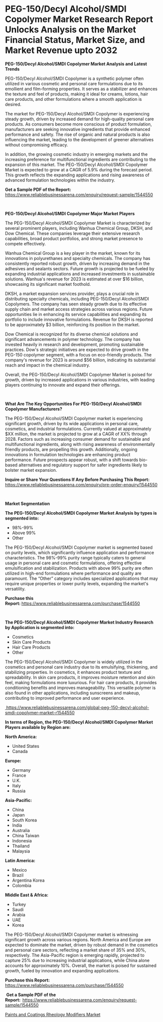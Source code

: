 <p><h1>PEG-150/Decyl Alcohol/SMDI Copolymer Market Research Report Unlocks Analysis on the Market Financial Status, Market Size, and Market Revenue upto 2032</h1></p><p><strong>PEG-150/Decyl Alcohol/SMDI Copolymer Market Analysis and Latest Trends</strong></p>
<p><p>PEG-150/Decyl Alcohol/SMDI Copolymer is a synthetic polymer often utilized in various cosmetic and personal care formulations due to its emollient and film-forming properties. It serves as a stabilizer and enhances the texture and feel of products, making it ideal for creams, lotions, hair care products, and other formulations where a smooth application is desired. </p><p>The market for PEG-150/Decyl Alcohol/SMDI Copolymer is experiencing steady growth, driven by increased demand for high-quality personal care products. As consumers become more conscious of product formulation, manufacturers are seeking innovative ingredients that provide enhanced performance and safety. The rise of organic and natural products is also influencing the market, leading to the development of greener alternatives without compromising efficacy.</p><p>In addition, the growing cosmetic industry in emerging markets and the increasing preference for multifunctional ingredients are contributing to the expansion of this market. The PEG-150/Decyl Alcohol/SMDI Copolymer Market is expected to grow at a CAGR of 5.9% during the forecast period. This growth reflects the expanding applications and rising awareness of advanced formulation technologies within the industry.</p></p>
<p><strong>Get a Sample PDF of the Report:&nbsp;</strong> <a href="https://www.reliablebusinessarena.com/enquiry/request-sample/1544550?utm_campaign=3173&utm_medium=2&utm_source=Github&utm_content=ia&utm_term=02042025&utm_id=peg-150decyl-alcoholsmdi-copolymer">https://www.reliablebusinessarena.com/enquiry/request-sample/1544550</a></p>
<p>&nbsp;</p>
<p><strong>PEG-150/Decyl Alcohol/SMDI Copolymer Major Market Players</strong></p>
<p><p>The PEG-150/Decyl Alcohol/SMDI Copolymer Market is characterized by several prominent players, including Wanhua Chemical Group, DKSH, and Dow Chemical. These companies leverage their extensive research capabilities, broad product portfolios, and strong market presence to compete effectively.</p><p>Wanhua Chemical Group is a key player in the market, known for its innovations in polyurethanes and specialty chemicals. The company has consistently reported robust growth, driven by increasing demand in the adhesives and sealants sectors. Future growth is projected to be fueled by expanding industrial applications and increased investments in sustainable solutions. Wanhua's revenue for 2023 is estimated at over $16 billion, showcasing its significant market foothold.</p><p>DKSH, a market expansion services provider, plays a crucial role in distributing specialty chemicals, including PEG-150/Decyl Alcohol/SMDI Copolymers. The company has seen steady growth due to its effective supply chain and market access strategies across various regions. Future opportunities lie in enhancing its service capabilities and expanding its portfolio to include innovative formulations. Revenue for DKSH is reported to be approximately $3 billion, reinforcing its position in the market.</p><p>Dow Chemical is recognized for its diverse chemical solutions and significant advancements in polymer technology. The company has invested heavily in research and development, promoting sustainable practices. Dow's strategic initiatives are expected to drive growth in the PEG-150 copolymer segment, with a focus on eco-friendly products. The company's revenue for 2023 is around $56 billion, indicating its substantial reach and impact in the chemical industry.</p><p>Overall, the PEG-150/Decyl Alcohol/SMDI Copolymer Market is poised for growth, driven by increased applications in various industries, with leading players continuing to innovate and expand their offerings.</p></p>
<p>&nbsp;</p>
<p><strong>What Are The Key Opportunities For PEG-150/Decyl Alcohol/SMDI Copolymer Manufacturers?</strong></p>
<p><p>The PEG-150/Decyl Alcohol/SMDI Copolymer market is experiencing significant growth, driven by its wide applications in personal care, cosmetics, and industrial formulations. Currently valued at approximately $XX million, the market is projected to grow at a CAGR of XX% through 2028. Factors such as increasing consumer demand for sustainable and multifunctional ingredients, along with rising awareness of environmentally friendly products, are propelling this growth. Additionally, ongoing innovations in formulation technologies are enhancing product performance. Future prospects appear robust, with a shift towards bio-based alternatives and regulatory support for safer ingredients likely to bolster market expansion.</p></p>
<p><strong>Inquire or Share Your Questions If Any Before Purchasing This Report:</strong> <a href="https://www.reliablebusinessarena.com/enquiry/pre-order-enquiry/1544550?utm_campaign=3173&utm_medium=2&utm_source=Github&utm_content=ia&utm_term=02042025&utm_id=peg-150decyl-alcoholsmdi-copolymer">https://www.reliablebusinessarena.com/enquiry/pre-order-enquiry/1544550</a></p>
<p>&nbsp;</p>
<p><strong>Market Segmentation</strong></p>
<p><strong>The PEG-150/Decyl Alcohol/SMDI Copolymer Market Analysis by types is segmented into:</strong></p>
<p><ul><li>98%-99%</li><li>Above 99%</li><li>Other</li></ul></p>
<p><p>The PEG-150/Decyl Alcohol/SMDI Copolymer market is segmented based on purity levels, which significantly influence application and performance characteristics. The 98%-99% purity range typically caters to general usage in personal care and cosmetic formulations, offering effective emulsification and stabilization. Products with above 99% purity are often utilized in high-end formulations where performance and quality are paramount. The “Other” category includes specialized applications that may require unique properties or lower purity levels, expanding the market's versatility.</p></p>
<p><strong>Purchase this Report:&nbsp;</strong><a href="https://www.reliablebusinessarena.com/purchase/1544550?utm_campaign=3173&utm_medium=2&utm_source=Github&utm_content=ia&utm_term=02042025&utm_id=peg-150decyl-alcoholsmdi-copolymer">https://www.reliablebusinessarena.com/purchase/1544550</a></p>
<p>&nbsp;</p>
<p><strong>The PEG-150/Decyl Alcohol/SMDI Copolymer Market Industry Research by Application is segmented into:</strong></p>
<p><ul><li>Cosmetics</li><li>Skin Care Products</li><li>Hair Care Products</li><li>Other</li></ul></p>
<p><p>The PEG-150/Decyl Alcohol/SMDI Copolymer is widely utilized in the cosmetics and personal care industry due to its emulsifying, thickening, and stabilizing properties. In cosmetics, it enhances product texture and spreadability. In skin care products, it improves moisture retention and skin feel, making formulations more luxurious. For hair care products, it provides conditioning benefits and improves manageability. This versatile polymer is also found in other applications, including sunscreens and makeup, contributing to improved performance and user experience.</p></p>
<p><a href="https://www.reliablebusinessarena.com/global-peg-150-decyl-alcohol-smdi-copolymer-market-r1544550?utm_campaign=3173&utm_medium=2&utm_source=Github&utm_content=ia&utm_term=02042025&utm_id=peg-150decyl-alcoholsmdi-copolymer">&nbsp;https://www.reliablebusinessarena.com/global-peg-150-decyl-alcohol-smdi-copolymer-market-r1544550</a></p>
<p><strong>In terms of Region, the PEG-150/Decyl Alcohol/SMDI Copolymer Market Players available by Region are:</strong></p>
<p>
    <p> <strong> North America: </strong>
        <ul>
            <li>United States</li>
            <li>Canada</li>
        </ul>
        </p> 
    <p> <strong> Europe: </strong>
        <ul>
            <li>Germany</li>
            <li>France</li>
            <li>U.K.</li>
            <li>Italy</li>
            <li>Russia</li>
        </ul>
        </p> 
    <p> <strong> Asia-Pacific: </strong>
        <ul>
            <li>China</li>
            <li>Japan</li>
            <li>South Korea</li>
            <li>India</li>
            <li>Australia</li>
            <li>China Taiwan</li>
            <li>Indonesia</li>
            <li>Thailand</li>
            <li>Malaysia</li>
        </ul>
        </p> 
    <p> <strong> Latin America: </strong>
        <ul>
            <li>Mexico</li>
            <li>Brazil</li>
            <li>Argentina Korea</li>
            <li>Colombia</li>
        </ul>
        </p> 
    <p> <strong> Middle East & Africa: </strong>
        <ul>
            <li>Turkey</li>
            <li>Saudi</li>
            <li>Arabia</li>
            <li>UAE</li>
            <li>Korea</li>
        </ul>
    </p>
    </p>
<p><p>The PEG-150/Decyl Alcohol/SMDI Copolymer market is witnessing significant growth across various regions. North America and Europe are expected to dominate the market, driven by robust demand in the cosmetics and personal care sectors, reflecting a market share of 35% and 30%, respectively. The Asia-Pacific region is emerging rapidly, projected to capture 25% due to increasing industrial applications, while China alone accounts for approximately 10%. Overall, the market is poised for sustained growth, fueled by innovation and expanding applications.</p></p>
<p><strong>Purchase this Report: </strong><a href="https://www.reliablebusinessarena.com/purchase/1544550?utm_campaign=3173&utm_medium=2&utm_source=Github&utm_content=ia&utm_term=02042025&utm_id=peg-150decyl-alcoholsmdi-copolymer">https://www.reliablebusinessarena.com/purchase/1544550</a></p>
<p>&nbsp;<strong>Get a Sample PDF of the Report:&nbsp;&nbsp;</strong><a href="https://www.reliablebusinessarena.com/enquiry/request-sample/1544550?utm_campaign=3173&utm_medium=2&utm_source=Github&utm_content=ia&utm_term=02042025&utm_id=peg-150decyl-alcoholsmdi-copolymer">https://www.reliablebusinessarena.com/enquiry/request-sample/1544550</a></p>
<p><strong></strong></p>
<p><p><a href="https://github.com/beroxiluwaya/Market-Research-Report-List-1/blob/main/paints-and-coatings-rheology-modifiers-market.md?utm_campaign=3173&utm_medium=2&utm_source=Github&utm_content=ia&utm_term=02042025&utm_id=peg-150decyl-alcoholsmdi-copolymer">Paints and Coatings Rheology Modifiers Market</a></p></p>